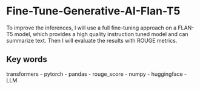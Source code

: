 # Fine-Tune-Generative-AI-Flan-T5

To improve the inferences, I will use a full fine-tuning approach on a FLAN-T5 model, which provides a high quality instruction tuned model and can summarize text. Then I will evaluate the results with ROUGE metrics.

## Key words
transformers - pytorch - pandas - rouge_score - numpy - huggingface - LLM

